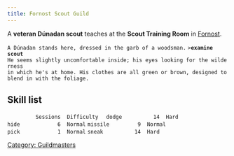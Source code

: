 ```yaml
---
title: Fornost Scout Guild
---
```


A **veteran Dúnadan scout** teaches at the **Scout Training Room** in
[Fornost](Fornost "wikilink").

`A Dúnadan stands here, dressed in the garb of a woodsman.`
`>`**`examine scout`**
`He seems slightly uncomfortable inside; his eyes looking for the wilderness`
`in which he's at home. His clothes are all green or brown, designed to`
`blend in with the foliage.`

## Skill list

`         Sessions  Difficulty  `
`dodge          14  Hard`
`hide            6  Normal`
`missile         9  Normal`
`pick            1  Normal`
`sneak          14  Hard`

[Category: Guildmasters](Category:_Guildmasters "wikilink")